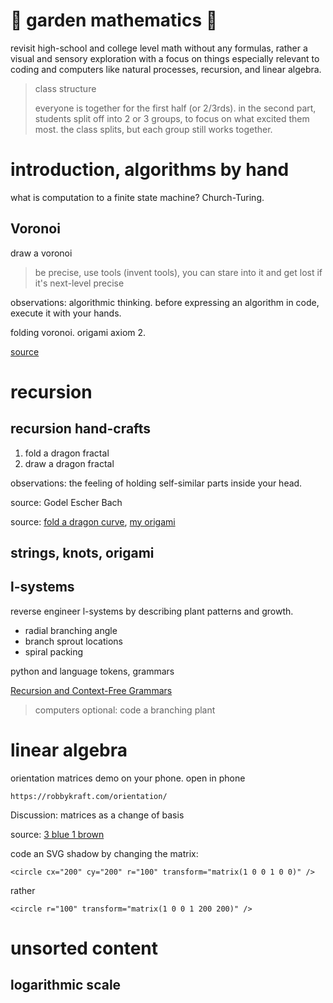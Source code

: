 # 🌸 garden mathematics 🌼

revisit high-school and college level math without any formulas, rather a visual and sensory exploration with a focus on things especially relevant to coding and computers like natural processes, recursion, and linear algebra.

> class structure
>
> everyone is together for the first half (or 2/3rds). in the second part, students split off into 2 or 3 groups, to focus on what excited them most. the class splits, but each group still works together.

# introduction, algorithms by hand

what is computation to a finite state machine? Church-Turing.

## Voronoi

draw a voronoi

> be precise, use tools (invent tools), you can stare into it and get lost if it's next-level precise

observations: algorithmic thinking. before expressing an algorithm in code, execute it with your hands.

folding voronoi. origami axiom 2.

[source](http://orderinspace.blogspot.com/2015/07/voronoi.html)

# recursion

## recursion hand-crafts

1. fold a dragon fractal
2. draw a dragon fractal

observations: the feeling of holding self-similar parts inside your head.

source: Godel Escher Bach

source: [fold a dragon curve](https://www.cutoutfoldup.com/216-dragon-curve.php), [my origami](https://www.instagram.com/p/BlUirtdno1b/)

## strings, knots, origami

## l-systems

reverse engineer l-systems by describing plant patterns and growth.

- radial branching angle
- branch sprout locations
- spiral packing

python and language tokens, grammars

[Recursion and Context-Free Grammars](https://www.decontextualize.com/teaching/rwet/recursion-and-context-free-grammars/)

> computers optional: code a branching plant

# linear algebra

orientation matrices demo on your phone. open in phone

`https://robbykraft.com/orientation/`

Discussion: matrices as a change of basis

source: [3 blue 1 brown](https://www.youtube.com/watch?v=kYB8IZa5AuE)

code an SVG shadow by changing the matrix:

`<circle cx="200" cy="200" r="100" transform="matrix(1 0 0 1 0 0)" />`

rather

`<circle r="100" transform="matrix(1 0 0 1 200 200)" />`

# unsorted content

## logarithmic scale
